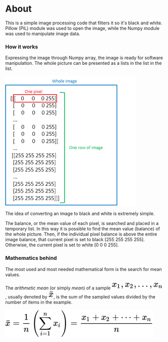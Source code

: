 # About

This is a simple image processing code that filters it so it's black and white.
Pillow (PIL) module was used to open the image, while the Numpy module was used to manipulate image data.

### How it works

Expressing the image through Numpy array, the image is ready for software manipulation. The whole picture can be presented as a lists in the list in the list.

![](https://github.com/user0706/imageBnW/blob/master/ignore/listsOfImage.png)

The idea of converting an image to black and white is extremely simple. 

The balance, or the mean value of each pixel, is searched and placed in a temporary list. In this way it is possible to find the mean value (balance) of the whole picture. Then, if the individual pixel balance is above the entire image balance, that current pixel is set to black [255 255 255 255]. Otherwise, the current pixel is set to white [0 0 0 255].

### Mathematics behind

The most used and most needed mathematical form is the search for mean values.

The *arithmetic mean* (or simply *mean*) of a sample ![](https://github.com/user0706/imageBnW/blob/master/ignore/fromXtoN.svg), usually denoted by ![](https://github.com/user0706/imageBnW/blob/master/ignore/x.svg), is the sum of the sampled values divided by the number of items in the example.

![](https://github.com/user0706/imageBnW/blob/master/ignore/meanValueForm.svg)

